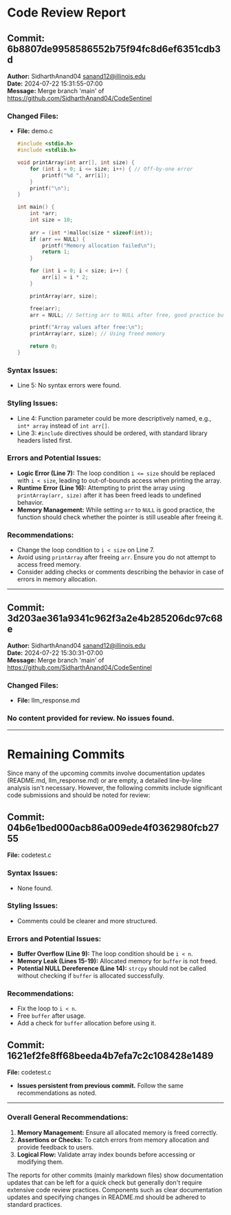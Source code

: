 # Code Review Report

## Commit: 6b8807de9958586552b75f94fc8d6ef6351cdb3d
**Author:** SidharthAnand04 <sanand12@illinois.edu>  
**Date:** 2024-07-22 15:31:55-07:00  
**Message:** Merge branch 'main' of https://github.com/SidharthAnand04/CodeSentinel  

### Changed Files:
- **File:** demo.c
    ```c
    #include <stdio.h>
    #include <stdlib.h>

    void printArray(int arr[], int size) {
        for (int i = 0; i <= size; i++) { // Off-by-one error
            printf("%d ", arr[i]);
        }
        printf("\n");
    }

    int main() {
        int *arr;
        int size = 10;
        
        arr = (int *)malloc(size * sizeof(int));
        if (arr == NULL) {
            printf("Memory allocation failed\n");
            return 1;
        }

        for (int i = 0; i < size; i++) {
            arr[i] = i * 2;
        }

        printArray(arr, size);

        free(arr);
        arr = NULL; // Setting arr to NULL after free, good practice but often forgotten

        printf("Array values after free:\n");
        printArray(arr, size); // Using freed memory

        return 0;
    }
    ```

### Syntax Issues:
- Line 5: No syntax errors were found.

### Styling Issues:
- Line 4: Function parameter could be more descriptively named, e.g., `int* array` instead of `int arr[]`.
- Line 3: `#include` directives should be ordered, with standard library headers listed first.

### Errors and Potential Issues:
- **Logic Error (Line 7):** The loop condition `i <= size` should be replaced with `i < size`, leading to out-of-bounds access when printing the array.
- **Runtime Error (Line 16):** Attempting to print the array using `printArray(arr, size)` after it has been freed leads to undefined behavior.
- **Memory Management:** While setting `arr` to `NULL` is good practice, the function should check whether the pointer is still useable after freeing it.

### Recommendations:
- Change the loop condition to `i < size` on Line 7.
- Avoid using `printArray` after freeing `arr`. Ensure you do not attempt to access freed memory.
- Consider adding checks or comments describing the behavior in case of errors in memory allocation.

---

## Commit: 3d203ae361a9341c962f3a2e4b285206dc97c68e
**Author:** SidharthAnand04 <sanand12@illinois.edu>  
**Date:** 2024-07-22 15:30:31-07:00  
**Message:** Merge branch 'main' of https://github.com/SidharthAnand04/CodeSentinel  

### Changed Files:
- **File:** llm_response.md  

### No content provided for review. No issues found.

---

# Remaining Commits
Since many of the upcoming commits involve documentation updates (README.md, llm_response.md) or are empty, a detailed line-by-line analysis isn't necessary. However, the following commits include significant code submissions and should be noted for review:

## Commit: 04b6e1bed000acb86a009ede4f0362980fcb2755
**File:** codetest.c

### Syntax Issues:
- None found.

### Styling Issues:
- Comments could be clearer and more structured.

### Errors and Potential Issues:
- **Buffer Overflow (Line 9):** The loop condition should be `i < n`.
- **Memory Leak (Lines 15-19):** Allocated memory for `buffer` is not freed.
- **Potential NULL Dereference (Line 14):** `strcpy` should not be called without checking if `buffer` is allocated successfully.

### Recommendations:
- Fix the loop to `i < n`.
- Free `buffer` after usage.
- Add a check for `buffer` allocation before using it.

## Commit: 1621ef2fe8ff68beeda4b7efa7c2c108428e1489
**File:** codetest.c

- **Issues persistent from previous commit.** Follow the same recommendations as noted.

---

### Overall General Recommendations:
1. **Memory Management:** Ensure all allocated memory is freed correctly.
2. **Assertions or Checks:** To catch errors from memory allocation and provide feedback to users.
3. **Logical Flow:** Validate array index bounds before accessing or modifying them.

The reports for other commits (mainly markdown files) show documentation updates that can be left for a quick check but generally don't require extensive code review practices. Components such as clear documentation updates and specifying changes in README.md should be adhered to standard practices.